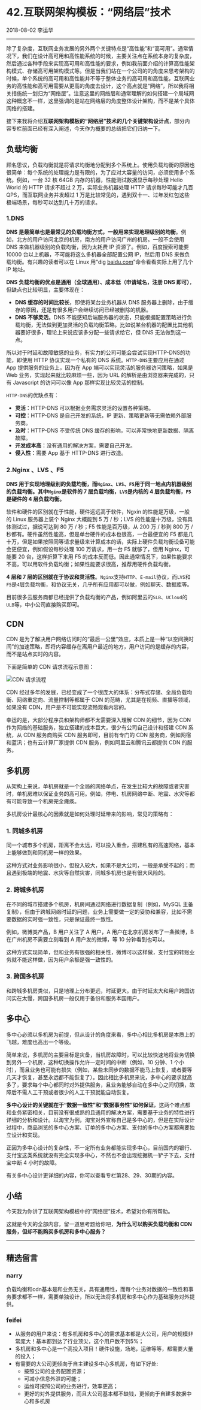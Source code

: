 # 42.互联网架构模板：“网络层”技术

2018-08-02 李运华

---

除了复杂度，互联网业务发展的另外两个关键特点是“高性能”和“高可用”。通常情况下，我们在设计高可用和高性能系统的时候，主要关注点在系统本身的复杂度，然后通过各种手段来实现高可用和高性能的要求，例如我前面介绍的计算高性能架构模式、存储高可用架构模式等。但是当我们站在一个公司的的角度来思考架构的时候，单个系统的高可用和高性能并不等于整体业务的高可用和高性能，互联网业务的高性能和高可用需要从更高的角度去设计，这个高点就是“网络”，所以我将相关措施统一划归为“网络层”。注意这里的网络层和通常理解的如何搭建一个局域网这种概念不一样，这里强调的是站在网络层的角度整体设计架构，而不是某个具体网络的搭建。

接下来我将介绍**互联网架构模板的“网络层”技术的几个关键架构设计点**，部分内容专栏前面已经有深入阐述，今天作为概要的总结把它们归纳一下。

## 负载均衡

顾名思议，负载均衡就是将请求均衡地分配到多个系统上。使用负载均衡的原因也很简单：每个系统的处理能力是有限的，为了应对大容量的访问，必须使用多个系统。例如，一台 32 核 64GB 内存的机器，性能测试数据显示每秒处理 Hello World 的 HTTP 请求不超过 2 万，实际业务机器处理 HTTP 请求每秒可能才几百 QPS，而互联网业务并发超过 1 万是比较常见的，遇到双十一、过年发红包这些极端场景，每秒可以达到几十万的请求。

### 1.DNS

**DNS 是最简单也是最常见的负载均衡方式，一般用来实现地理级别的均衡**。例如，北方的用户访问北京的机房，南方的用户访问广州的机房。一般不会使用 DNS 来做机器级别的负载均衡，因为太耗费 IP 资源了。例如，百度搜索可能要 10000 台以上机器，不可能将这么多机器全部配置公网 IP，然后用 DNS 来做负载均衡。有兴趣的读者可以在 Linux 用“dig [baidu.com](http://baidu.com/)”命令看看实际上用了几个 IP 地址。

**DNS 负载均衡的优点是通用（全球通用）、成本低（申请域名，注册 DNS 即可）**，但缺点也比较明显，主要体现在：

- **DNS 缓存的时间比较长**，即使将某台业务机器从 DNS 服务器上删除，由于缓存的原因，还是有很多用户会继续访问已经被删除的机器。
- **DNS 不够灵活**。DNS 不能感知后端服务器的状态，只能根据配置策略进行负载均衡，无法做到更加灵活的负载均衡策略。比如说某台机器的配置比其他机器要好很多，理论上来说应该多分配一些请求给它，但 DNS 无法做到这一点。

所以对于时延和故障敏感的业务，有实力的公司可能会尝试实现HTTP-DNS的功能，即使用 HTTP 协议实现一个私有的 DNS 系统。`HTTP-DNS`主要应用在通过 App 提供服务的业务上，因为在 App 端可以实现灵活的服务器访问策略，如果是 Web 业务，实现起来就比较麻烦一些，因为 URL 的解析是由浏览器来完成的，只有 Javascript 的访问可以像 App 那样实现比较灵活的控制。

`HTTP-DNS`的优缺点有：

- **灵活**：HTTP-DNS 可以根据业务需求灵活的设置各种策略。
- **可控**：HTTP-DNS 是自己开发的系统，IP 更新、策略更新等无需依赖外部服务商。
- **及时**：HTTP-DNS 不受传统 DNS 缓存的影响，可以非常快地更新数据、隔离故障。
- **开发成本高**：没有通用的解决方案，需要自己开发。
- **侵入性**：需要 App 基于 HTTP-DNS 进行改造。

### 2.Nginx 、LVS 、F5

**DNS 用于实现地理级别的负载均衡，而`Nginx`、`LVS`、`F5`用于同一地点内机器级别的负载均衡。其中`Nginx`是软件的 7 层负载均衡，`LVS`是内核的 4 层负载均衡，`F5`是硬件的 4 层负载均衡。**

软件和硬件的区别就在于性能，硬件远远高于软件，Ngxin 的性能是万级，一般的 Linux 服务器上装个 Nginx 大概能到 5 万 / 秒；LVS 的性能是十万级，没有具体测试过，据说可达到 80 万 / 秒；F5 性能是百万级，从 200 万 / 秒到 800 万 / 秒都有。硬件虽然性能高，但是单台硬件的成本也很高，一台最便宜的 F5 都是几十万，但是如果按照同等请求量级来计算成本的话，实际上硬件负载均衡设备可能会更便宜，例如假设每秒处理 100 万请求，用一台 F5 就够了，但用 Nginx，可能要 20 台，这样折算下来用 F5 的成本反而低。因此通常情况下，如果性能要求不高，可以用软件负载均衡；如果性能要求很高，推荐用硬件负载均衡。

**4 层和 7 层的区别就在于协议和灵活性**。`Nginx`支持`HTTP`、`E-mail`协议，而`LVS`和`F5`是`4`层负载均衡，和协议无关，几乎所有应用都可以做，例如聊天、数据库等。

目前很多云服务商都已经提供了负载均衡的产品，例如阿里云的`SLB`、`UCloud`的`ULB`等，中小公司直接购买即可。

## CDN

CDN 是为了解决用户网络访问时的“最后一公里”效应，本质上是一种“以空间换时间”的加速策略，即将内容缓存在离用户最近的地方，用户访问的是缓存的内容，而不是站点实时的内容。

下面是简单的 CDN 请求流程示意图：

![CDN 请求流程](http://static.blinkfox.com/c0ksxjg_42_01.png)

CDN 经过多年的发展，已经变成了一个很庞大的体系：分布式存储、全局负载均衡、网络重定向、流量控制等都属于 CDN 的范畴，尤其是在视频、直播等领域，如果没有 CDN，用户是不可能实现流畅观看内容的。

幸运的是，大部分程序员和架构师都不太需要深入理解 CDN 的细节，因为 CDN 作为网络的基础服务，独立搭建的成本巨大，很少有公司自己设计和搭建 CDN 系统，从 CDN 服务商购买 CDN 服务即可，目前有专门的 CDN 服务商，例如网宿和蓝汛；也有云计算厂家提供 CDN 服务，例如阿里云和腾讯云都提供 CDN 的服务。

## 多机房

从架构上来说，单机房就是一个全局的网络单点，在发生比较大的故障或者灾害时，单机房难以保证业务的高可用。例如，停电、机房网络中断、地震、水灾等都有可能导致一个机房完全瘫痪。

多机房设计最核心的因素就是如何处理时延带来的影响，常见的策略有：

### 1. 同城多机房

同一个城市多个机房，距离不会太远，可以投入重金，搭建私有的高速网络，基本上能够做到和同机房一样的效果。

这种方式对业务影响很小，但投入较大，如果不是大公司，一般是承受不起的；而且遇到极端的地震、水灾等自然灾害，同城多机房也是有很大风险的。

### 2. 跨城多机房

在不同的城市搭建多个机房，机房间通过网络进行数据复制（例如，MySQL 主备复制），但由于跨城网络时延的问题，业务上需要做一定的妥协和兼容，比如不需要数据的实时强一致性，只是保证最终一致性。

例如，微博类产品，B 用户关注了 A 用户，A 用户在北京机房发布了一条微博，B 在广州机房不需要立刻看到 A 用户发的微博，等 10 分钟看到也可以。

这种方式实现简单，但和业务有很强的相关性，微博可以这样做，支付宝的转账业务就不能这样做，因为用户余额是强一致性的。

### 3. 跨国多机房

和跨城多机房类似，只是地理上分布更远，时延更大。由于时延太大和用户跨国访问实在太慢，跨国多机房一般仅用于备份和服务本国用户。

## 多中心

多中心必须以多机房为前提，但从设计的角度来看，多中心相比多机房是本质上的飞越，难度也高出一个等级。

简单来说，多机房的主要目标是灾备，当机房故障时，可以比较快速地将业务切换到另外一个机房，这种切换操作允许一定时间的中断（例如，10 分钟、1 个小时），而且业务也可能有损失（例如，某些未同步的数据不能马上恢复，或者要等几天才恢复，甚至永远都不能恢复了）。因此相比多机房来说，多中心的要求就高多了，要求每个中心都同时对外提供服务，且业务能够自动在多中心之间切换，故障后不需人工干预或者很少的人工干预就能自动恢复。

**多中心设计的关键就在于“数据一致性”和“数据事务性”如何保证**，这两个难点都和业务紧密相关，目前没有很成熟的且通用的解决方案，需要基于业务的特性进行详细的分析和设计。以淘宝为例，淘宝对外宣称自己是多中心的，但是在实际设计过程中，商品浏览的多中心方案、订单的多中心方案、支付的多中心方案都需要独立设计和实现。

正因为多中心设计的复杂性，不一定所有业务都能实现多中心，目前国内的银行、支付宝这类系统就没有完全实现多中心，不然也不会出现挖掘机一铲子下去，支付宝中断 4 小时的故障。

有关多中心设计更详细的内容，你可以查看专栏第28、29、30期的内容。

## 小结

今天我为你讲了互联网架构模板中的“网络层”技术，希望对你有所帮助。

这就是今天的全部内容，留一道思考题给你吧，**为什么可以购买负载均衡和 CDN 服务，但却不能购买多机房和多中心服务？**

---

## 精选留言

### narry

负载均衡和cdn基本是和业务无关，具有通用性，而每个业务对数据的一致性和事务要求都不一样，需要单独设计，所以无法将多机房和多中心作为基础服务对外提供。

### feifei

- 从服务的用户来说：有多机房和多中心的需求基本都是大公司，用户的规模非常庞大！基本都到达了行业顶尖，这个用户数不到5%；
- 多机房和多中心是一个高投入项目！硬件设施，场地，运维等等，都需要大量的投入；
- 有需要的大公司更倾向于自主建设多中心多机房，有如下好处:
  - 按照公司的业务配置资源；
  - 可减小信息外泄的可能；
  - 运维可按照公司的业务进行，效率更高；
  - 更好的对外提供服务，而且大公司基本都不缺钱，更倾向于自建多数据中心和多机房